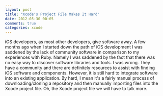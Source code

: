 ```yaml
---
layout: post
title: "Xcode's Project File Makes It Hard"
date: 2012-05-30 00:05
comments: true
categories: xcode
---
```


iOS developers, as most other developers, give software away. A few months ago
when I started down the path of iOS development I was saddened by the lack of
community software in comparison to my experiences with Ruby. Namely I was
saddened by the fact that there was no easy way to discover software libraries
and tools. I was wrong. They have a community and there are definitely resources
to assist with finding iOS software and components. However, it is still hard to
integrate software into an existing application. By hard, I mean it's a fairly
manual process of downloading/cloning a repository and then manually importing
files into the Xcode project file. Oh, the Xcode project file we will have to
talk more.